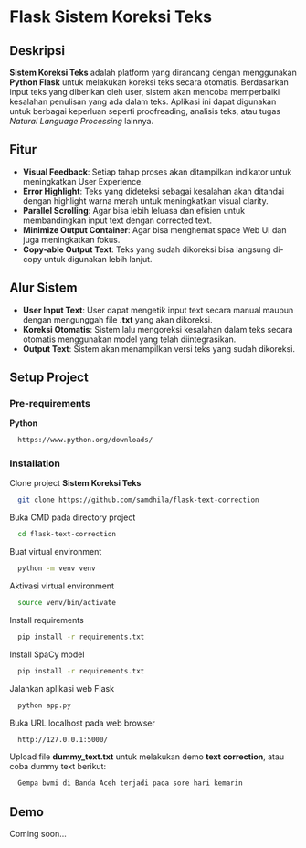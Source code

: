 # Flask Sistem Koreksi Teks

## Deskripsi
**Sistem Koreksi Teks** adalah platform yang dirancang dengan menggunakan **Python Flask** untuk melakukan koreksi teks secara otomatis. Berdasarkan input teks yang diberikan oleh user, sistem akan mencoba memperbaiki kesalahan penulisan yang ada dalam teks. Aplikasi ini dapat digunakan untuk berbagai keperluan seperti proofreading, analisis teks, atau tugas _Natural Language Processing_ lainnya.

## Fitur
- **Visual Feedback**: Setiap tahap proses akan ditampilkan indikator untuk meningkatkan User Experience.
- **Error Highlight**: Teks yang dideteksi sebagai kesalahan akan ditandai dengan highlight warna merah untuk meningkatkan visual clarity.
- **Parallel Scrolling**: Agar bisa lebih leluasa dan efisien untuk membandingkan input text dengan corrected text.
- **Minimize Output Container**: Agar bisa menghemat space Web UI dan juga meningkatkan fokus.
- **Copy-able Output Text**: Teks yang sudah dikoreksi bisa langsung di-copy untuk digunakan lebih lanjut.

## Alur Sistem
- **User Input Text**: User dapat mengetik input text secara manual maupun dengan mengunggah file **.txt** yang akan dikoreksi.
- **Koreksi Otomatis**: Sistem lalu mengoreksi kesalahan dalam teks secara otomatis menggunakan model yang telah diintegrasikan.
- **Output Text**: Sistem akan menampilkan versi teks yang sudah dikoreksi.

## Setup Project

### Pre-requirements

**Python**
```bash
  https://www.python.org/downloads/
```

### Installation

Clone project **Sistem Koreksi Teks**
```bash
  git clone https://github.com/samdhila/flask-text-correction
```

Buka CMD pada directory project
```bash
  cd flask-text-correction
```

Buat virtual environment
```bash
  python -m venv venv
```

Aktivasi virtual environment
```bash
  source venv/bin/activate
```

Install requirements
```bash
  pip install -r requirements.txt
```

Install SpaCy model
```bash
  pip install -r requirements.txt
```

Jalankan aplikasi web Flask
```bash
  python app.py
```

Buka URL localhost pada web browser
```bash
  http://127.0.0.1:5000/
```

Upload file **dummy_text.txt** untuk melakukan demo **text correction**, atau coba dummy text berikut:
```bash
  Gempa bvmi di Banda Aceh terjadi paoa sore hari kemarin
```

## Demo

Coming soon...
